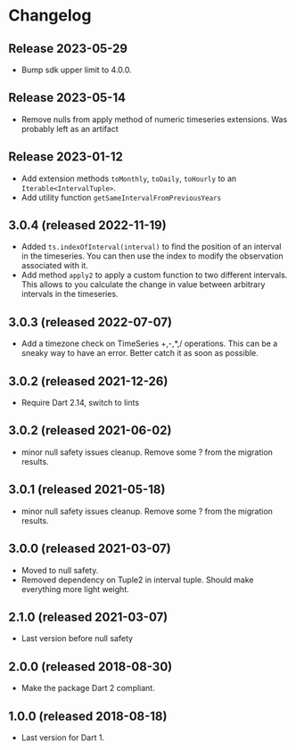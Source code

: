 # Changelog

## Release 2023-05-29
- Bump sdk upper limit to 4.0.0.

## Release 2023-05-14
- Remove nulls from apply method of numeric timeseries extensions.  Was probably 
  left as an artifact


## Release 2023-01-12
- Add extension methods `toMonthly`, `toDaily`, `toHourly` to an `Iterable<IntervalTuple>`.
- Add utility function `getSameIntervalFromPreviousYears`


## 3.0.4 (released 2022-11-19)
- Added `ts.indexOfInterval(interval)` to find the position of an interval in the 
timeseries.  You can then use the index to modify the observation associated with 
it.
- Add method `apply2` to apply a custom function to two different intervals.  This
allows to you calculate the change in value between arbitrary intervals in the 
timeseries.

## 3.0.3 (released 2022-07-07)
- Add a timezone check on TimeSeries<num> +,-,*,/ operations.  This can be a sneaky 
way to have an error.  Better catch it as soon as possible.

## 3.0.2 (released 2021-12-26)
- Require Dart 2.14, switch to lints

## 3.0.2 (released 2021-06-02)
- minor null safety issues cleanup.  Remove some ? from the migration results.

## 3.0.1 (released 2021-05-18)
- minor null safety issues cleanup.  Remove some ? from the migration results. 

## 3.0.0 (released 2021-03-07)
- Moved to null safety.  
- Removed dependency on Tuple2 in interval tuple.  Should make everything more light weight.

## 2.1.0 (released 2021-03-07)
- Last version before null safety 

## 2.0.0 (released 2018-08-30)
 - Make the package Dart 2 compliant.

## 1.0.0 (released 2018-08-18)
 - Last version for Dart 1.
 